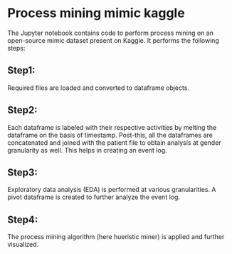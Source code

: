 # Process mining mimic kaggle
The Jupyter notebook contains code to perform process mining on an open-source mimic dataset present on Kaggle.
It performs the following steps:
## Step1: ##
Required files are loaded and converted to dataframe objects.
## Step2: ##
Each dataframe is labeled with their respective activities by melting the dataframe on the basis of timestamp. Post-this, all the dataframes are concatenated and joined with the patient file to obtain analysis at gender granularity as well. This helps in creating an event log.
## Step3: ##
Exploratory data analysis (EDA) is performed at various granularities. A pivot dataframe is created to further analyze the event log.
## Step4: ##
The process mining algorithm (here hueristic miner) is applied and further visualized.

